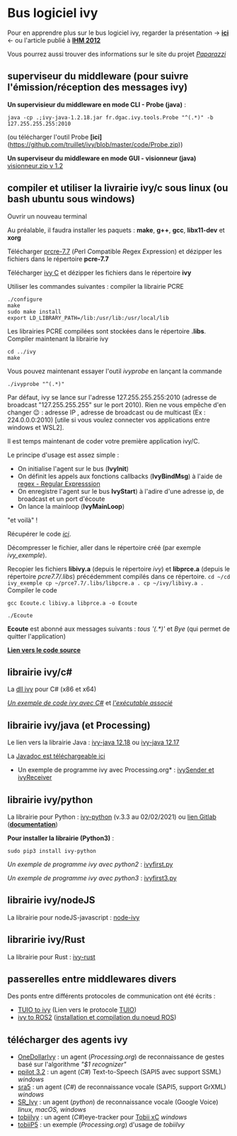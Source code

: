# Bus logiciel ivy

Pour en apprendre plus sur le bus logiciel ivy, regarder la présentation -> [**ici**](https://github.com/truillet/ivy/blob/master/doc/C_ivy_2.5.pdf) <- ou l'article publié à **[IHM 2012](https://hal-enac.archives-ouvertes.fr/hal-00940960/document)**

Vous pourrez aussi trouver des informations sur le site du projet *[Paparazzi](https://wiki.paparazziuav.org/wiki/Ivy)*

## superviseur du middleware (pour suivre l'émission/réception des messages ivy)
**Un supervisieur du middleware en mode CLI - Probe (java)** : 
```
java -cp .;ivy-java-1.2.18.jar fr.dgac.ivy.tools.Probe "^(.*)" -b 127.255.255.255:2010
```
(ou télécharger l'outil Probe **[ici]** (https://github.com/truillet/ivy/blob/master/code/Probe.zip))

**Un superviseur du middleware en mode GUI  - visionneur (java)** [visionneur.zip v 1.2](https://github.com/truillet/ivy/blob/master/lib/visionneur_1_2.zip)


## compiler et utiliser la livrairie ivy/c sous linux (ou bash ubuntu sous windows)
Ouvrir un nouveau terminal

Au préalable, il faudra installer les paquets : **make**, **g++**, **gcc**, **libx11-dev** et **xorg**

Télécharger [prcre-7.7](https://github.com/truillet/ivy/blob/master/lib/pcre-7.7.zip) (*P*erl *C*ompatible *R*egex *E*xpression) et dézipper les fichiers dans le répertoire **pcre-7.7**

Télécharger [ivy C](https://github.com/truillet/ivy/blob/master/lib/ivy.zip) et dézipper les fichiers dans le répertoire **ivy**

Utiliser les commandes suivantes : compiler la librairie PCRE
```cd prce-7.7
./configure
make
sudo make install
export LD_LIBRARY_PATH=/lib:/usr/lib:/usr/local/lib
```
Les librairies PCRE compilées sont stockées dans le répertoire **.libs**. Compiler maintenant la librairie ivy 

```
cd ../ivy
make
```
Vous pouvez maintenant essayer l'outil *ivyprobe* en lançant la commande

```
./ivyprobe "^(.*)"
```
Par défaut, ivy se lance sur l'adresse 127.255.255.255:2010 (adresse de broadcast "127.255.255.255" sur le port 2010). Rien ne vous empêche d'en changer 😉 : adresse IP , adresse de broadcast ou de multicast (Ex : 224.0.0.0:2010) [utile si vous voulez connecter vos applications entre windows et WSL2].

Il est temps maintenant de coder votre première application ivy/C. 

Le principe d'usage est assez simple : 
* On initialise l'agent sur le bus (**IvyInit**)
* On définit les appels aux fonctions callbacks (**IvyBindMsg**) à l'aide de [regex - Regular Expresssion](https://regexr.com) 
* On enregistre l'agent sur le bus **IvyStart**) à l'adire d'une adresse ip, de broadcast et un port d'écoute
* On lance la mainloop (**IvyMainLoop**)

"et voilà" ! 

Récupérer le code [*ici*](https://github.com/truillet/ivy/blob/master/code/example_c.zip).

Décompresser le fichier, aller dans le répertoire créé (par exemple *ivy_exemple*).

Recopier les fichiers **libivy.a** (depuis le répertoire *ivy*) et **libprce.a** (depuis le répertoire *pcre7.7/.libs*) précédemment compilés dans ce répertoire.
``
cd ~/cd ivy_exemple
cp ~/prce7.7/.libs/libpcre.a .
cp ~/ivy/libivy.a .
``
Compiler le code

````
gcc Ecoute.c libivy.a libprce.a -o Ecoute

./Ecoute
````
**Ecoute** est abonné aux messages suivants : *tous '(.\*)'* et *Bye* (qui permet de quitter l'application)

**[Lien vers le code source](https://github.com/lii-enac/libivy)**


## librairie ivy/c#
La [dll ivy](https://github.com/truillet/ivy/blob/master/lib/ivy_csharp_dll.zip) pour C# (x86 et x64)

*[Un exemple de code ivy avec C#](https://github.com/truillet/ivy/blob/master/code/ppilot_src.zip)* et *[l'exécutable associé](https://github.com/truillet/ivy/blob/master/lib/ppilot5_v3.2.zip)*

## librairie ivy/java (et Processing)
Le lien vers la librairie Java : [ivy-java 12.18](https://github.com/truillet/ivy/blob/master/lib/ivy-java-1.2.18.jar) ou [ivy-java 12.17](https://github.com/truillet/ivy/blob/master/lib/ivy-java-1.2.17.jar)

La [Javadoc est téléchargeable ici](https://github.com/truillet/ivy/blob/master/lib/javadoc-ivy-1.2.18.zip)


* Un exemple de programme ivy avec Processing.org* : [ivySender et ivyReceiver](https://github.com/truillet/ivy/blob/master/code/ivyP5.zip) 

## librairie ivy/python
La librairie pour Python : [ivy-python](https://pypi.org/project/ivy-python) (v.3.3 au 02/02/2021) ou [lien Gitlab](https://gitlab.com/ivybus/ivy-python) (**[documentation](https://ivy-python.readthedocs.io/en/latest/index.html)**)

**Pour installer la librairie (Python3)** : 
```
sudo pip3 install ivy-python
```

*Un exemple de programme ivy avec python2* : [ivyfirst.py](https://github.com/truillet/upssitech/blob/master/SRI/3A/ID/TP/Code/ivyfirst.py)

*Un exemple de programme ivy avec python3* : [ivyfirst3.py](https://github.com/truillet/ivy/blob/master/code/ivyfirst3.py)

## librairie ivy/nodeJS
La librairie pour nodeJS-javascript : [node-ivy](https://github.com/nilpotence/node-ivy)

## libraririe ivy/Rust
La librairie pour Rust : [ivy-rust](https://github.com/paparazzi/ivy-rust)

## passerelles entre middlewares divers
Des ponts entre différents protocoles de communication ont été écrits :
* [TUIO to ivy](https://github.com/truillet/TUIO2ivy) (Lien vers le protocole [TUIO](https://www.tuio.org))
* [ivy to ROS2](https://github.com/truillet/ivy/blob/master/code/bridge.zip) ([installation et compilation du noeud ROS](https://github.com/truillet/ivy/blob/master/doc/ROS2.md))

## télécharger des agents ivy
* [OneDollarIvy](https://github.com/truillet/OneDollarIvy) : un agent (*Processing.org*) de reconnaissance de gestes basé sur l'algorithme *"$1 recognizer"*
* [ppilot 3.2](https://github.com/truillet/ivy/blob/master/agents/ppilot5_3.2.zip) : un agent (*C#*) Text-to-Speech (SAPI5 avec support SSML) *windows* 
* [sra5](https://github.com/truillet/ivy/blob/master/agents/sra5.zip) : un agent (*C#*) de reconnaissance vocale (SAPI5, support GrXML) *windows*
* [SR_Ivy](https://github.com/truillet/tas_de_code/blob/master/Speech_Recognition/SR_ivy.py) : un agent (*python*) de reconnaissance vocale (Google Voice) *linux, macOS, windows*
* [tobiiIvy](https://github.com/truillet/ivy/blob/master/agents/tobiiIvy.zip) : un agent (*C#*)eye-tracker pour [Tobii xC](https://gaming.tobii.com/product/eye-tracker-5) *windows*
* [tobiiP5](https://github.com/truillet/ivy/blob/master/agents/tobiiP5.zip) : un exemple (*Processing.org*) d'usage de *tobiiIvy* 

